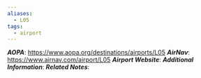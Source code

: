 ```yaml
---
aliases:
  - L05
tags:
  - airport
---
```

***AOPA***: https://www.aopa.org/destinations/airports/L05
***AirNav***: https://www.airnav.com/airport/L05
***Airport Website***:
***Additional Information***:
***Related Notes***: